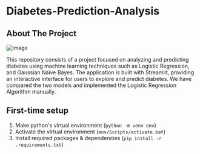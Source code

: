 # Diabetes-Prediction-Analysis
## About The Project

![image](https://github.com/sufyansidd19/Diabetes-Prediction-/assets/120479082/1b1cac66-8b86-4659-83aa-1bed05938434)


This repository consists of a project focused on analyzing and predicting diabetes using machine learning techniques such as Logistic Regression, and Gaussian Naïve Bayes. The application is built with Streamlit, providing an interactive interface for users to explore and predict diabetes. We have compared the two models and implemented the Logistic Regression Algorithm manually.


## First-time setup
1. Make python's virtual environment (`python -m venv env`)
2. Activate the virtual environment (`env/Scripts/activate.bat`)
3. Install required packages & dependencies (`pip install -r .requirements.txt`)
